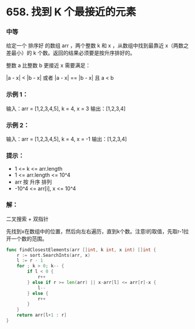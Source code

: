 # 658. 找到 K 个最接近的元素

### 中等

给定一个 排序好 的数组 arr ，两个整数 k 和 x ，从数组中找到最靠近 x（两数之差最小）的 k 个数。返回的结果必须要是按升序排好的。

整数 a 比整数 b 更接近 x 需要满足：

|a - x| < |b - x| 或者 |a - x| == |b - x| 且 a < b

### 示例 1：

输入：arr = [1,2,3,4,5], k = 4, x = 3
输出：[1,2,3,4]

### 示例 2：

输入：arr = [1,2,3,4,5], k = 4, x = -1
输出：[1,2,3,4]

### 提示：
- 1 <= k <= arr.length
- 1 <= arr.length <= 10^4
- arr 按 升序 排列
- -10^4 <= arr[i], x <= 10^4

### 解：
二叉搜索 + 双指针

先找到x在数组中的位置，然后向左右遍历，直到k个数。注意l的取值，先取r-1拉开一个数的范围。

```go
func findClosestElements(arr []int, k int, x int) []int {
	r := sort.SearchInts(arr, x)
	l := r - 1
	for ; k > 0; k-- {
		if l < 0 {
			r++
		} else if r >= len(arr) || x-arr[l] <= arr[r]-x {
			l--
		} else {
			r++
		}
	}
	return arr[l+1 : r]
}
```
